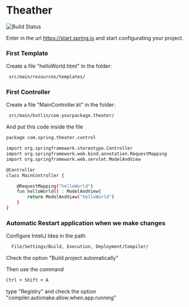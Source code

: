 # Theather

![Build Status](https://travis-ci.org/joemccann/dillinger.svg?branch=master)

Enter in the url https://start.spring.io and start configurating your project.


### First Template
Create a file "helloWorld.html" In the folder:
```sh
 src/main/resources/templates/
```
### First Controller
Create a file "MainController.kt" in the folder:
```sh
 src/main/kotlin/com.yourpackage.theater/
```
And put this code inside the file
```sh
package com.spring.theater.control

import org.springframework.stereotype.Controller
import org.springframework.web.bind.annotation.RequestMapping
import org.springframework.web.servlet.ModelAndView

@Controller
class MainController {

    @RequestMapping("helloWorld")
    fun helloWorld() : ModelAndView{
        return ModelAndView("helloWorld")
    }
}
```


### Automatic Restart application when we make changes
Configure InteliJ Idea in the path
```sh
  File/Settings/Build, Execution, Deployment/Compiler/
```
Check the option "Build project automatically"

Then use the command
```sh
Ctrl + Shift + A
```
type "Registry" and check the option "compiler.automake.allow.when.app.running"


